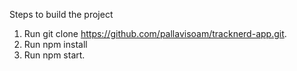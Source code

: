 Steps to build the project

1. Run git clone https://github.com/pallavisoam/tracknerd-app.git.
2. Run npm install 
3. Run npm start.
